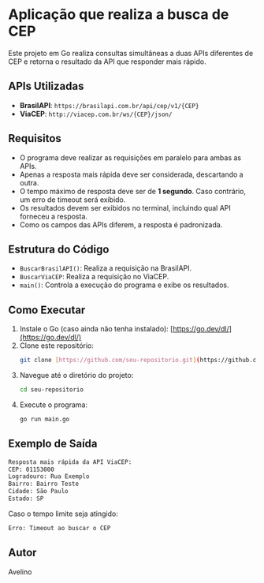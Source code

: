 # Aplicação que realiza a busca de CEP

Este projeto em Go realiza consultas simultâneas a duas APIs diferentes de CEP e retorna o resultado da API que responder mais rápido.

## APIs Utilizadas

- **BrasilAPI**: `https://brasilapi.com.br/api/cep/v1/{CEP}`
- **ViaCEP**: `http://viacep.com.br/ws/{CEP}/json/`

## Requisitos

- O programa deve realizar as requisições em paralelo para ambas as APIs.
- Apenas a resposta mais rápida deve ser considerada, descartando a outra.
- O tempo máximo de resposta deve ser de **1 segundo**. Caso contrário, um erro de timeout será exibido.
- Os resultados devem ser exibidos no terminal, incluindo qual API forneceu a resposta.
- Como os campos das APIs diferem, a resposta é padronizada.

## Estrutura do Código

- `BuscarBrasilAPI()`: Realiza a requisição na BrasilAPI.
- `BuscarViaCEP`: Realiza a requisição no ViaCEP.
- `main()`: Controla a execução do programa e exibe os resultados.

## Como Executar

1. Instale o Go (caso ainda não tenha instalado): [https://go.dev/dl/](https://go.dev/dl/)
2. Clone este repositório:
   ```sh
   git clone [https://github.com/seu-repositorio.git](https://github.com/AvelinoRSN/desafio-Multithreading.git)
   ```
3. Navegue até o diretório do projeto:
   ```sh
   cd seu-repositorio
   ```
4. Execute o programa:
   ```sh
   go run main.go
   ```

## Exemplo de Saída

```sh
Resposta mais rápida da API ViaCEP:
CEP: 01153000
Logradouro: Rua Exemplo
Bairro: Bairro Teste
Cidade: São Paulo
Estado: SP
```

Caso o tempo limite seja atingido:
```sh
Erro: Timeout ao buscar o CEP
```

## Autor

Avelino

